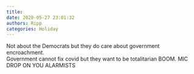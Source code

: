 ```yaml
---
title: 
date: 2020-05-27 23:01:32
authors: Ripp
categories: Holiday
---
```


 Not about the Democrats but they do care about government encroachment.    
Government cannot fix covid but they want to be totalitarian
BOOM.  MIC DROP ON YOU ALARMISTS